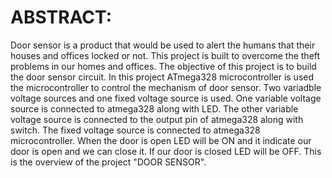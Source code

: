 # ABSTRACT:
Door sensor is a product that would be used to alert the humans that their houses and offices locked or not. This project is built to overcome the theft problems in our homes and offices. The objective of this project is to build the door sensor circuit. In this project ATmega328 microcontroller is used the microcontroller to control the mechanism of door sensor. Two variadble voltage sources and one fixed voltage source is used. One variable voltage source is connected to atmega328 along with LED. The other variable voltage source is connected to the output pin of atmega328 along with switch. The fixed voltage source is connected to atmega328 microcontroller. When the door is open LED will be ON and it indicate our door is open and we can close it. If our door is closed LED will be OFF. This is the overview of the project "DOOR SENSOR".
